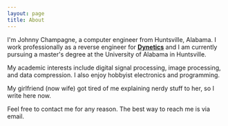 ```yaml
---
layout: page
title: About
---
```

I'm Johnny Champagne, a computer engineer from Huntsville, Alabama. I work professionally as a reverse engineer for **[Dynetics](https://www.dynetics.com/)** and I am currently pursuing a master's degree at the University of Alabama in Huntsville.

My academic interests include digital signal processing, image processing, and data compression. I also enjoy hobbyist electronics and programming.

My girlfriend (now wife) got tired of me explaining nerdy stuff to her, so I write here now.

Feel free to contact me for any reason. The best way to reach me is via email.
